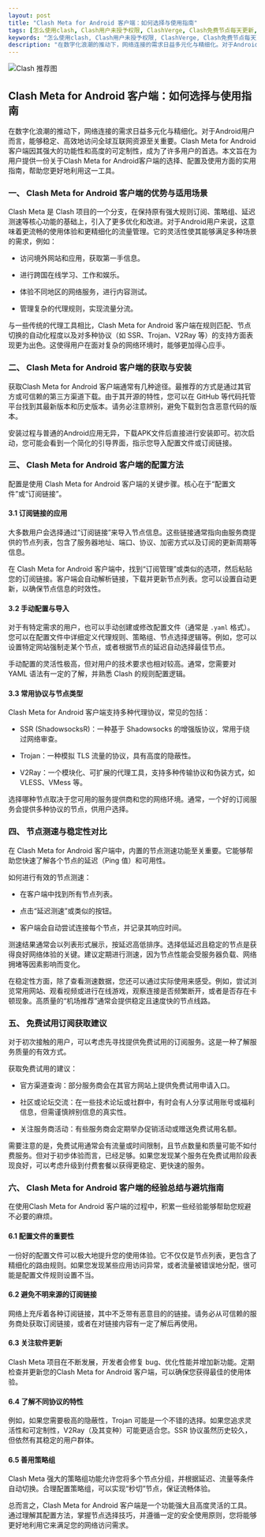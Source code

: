 ```yaml
---
layout: post
title: "Clash Meta for Android 客户端：如何选择与使用指南"
tags: [怎么使用clash, Clash用户未授予权限, ClashVerge, Clash免费节点每天更新, 免费clash订阅节点每日更新, shadowsock机场, 樱花猫SakuraCat下载]
keywords: "怎么使用clash, Clash用户未授予权限, ClashVerge, Clash免费节点每天更新, 免费clash订阅节点每日更新, shadowsock机场, 樱花猫SakuraCat下载"
description: "在数字化浪潮的推动下，网络连接的需求日益多元化与精细化。对于Android用户而言，能够稳定、高效地访问全球互联网资源至关重要。Clash Meta for Android 客户端因其强大的功能性和高度的可定制性，成为了许多用户的首选。本文旨在为用户提供一份关于Clash Meta for Android客户端的选择、配置及使用方面的实用指南，帮助您更好地利用这一工具。"
---
```


![Clash 推荐图](https://clashjd.github.io/assets/img/最新机场推荐.png)

## Clash Meta for Android 客户端：如何选择与使用指南

在数字化浪潮的推动下，网络连接的需求日益多元化与精细化。对于Android用户而言，能够稳定、高效地访问全球互联网资源至关重要。Clash Meta for Android 客户端因其强大的功能性和高度的可定制性，成为了许多用户的首选。本文旨在为用户提供一份关于Clash Meta for Android客户端的选择、配置及使用方面的实用指南，帮助您更好地利用这一工具。

### 一、 Clash Meta for Android 客户端的优势与适用场景

Clash Meta 是 Clash 项目的一个分支，在保持原有强大规则订阅、策略组、延迟测速等核心功能的基础上，引入了更多优化和改进。对于Android用户来说，这意味着更流畅的使用体验和更精细化的流量管理。它的灵活性使其能够满足多种场景的需求，例如：

- 访问境外网站和应用，获取第一手信息。

- 进行跨国在线学习、工作和娱乐。

- 体验不同地区的网络服务，进行内容测试。

- 管理复杂的代理规则，实现流量分流。

与一些传统的代理工具相比，Clash Meta for Android 客户端在规则匹配、节点切换的自动化程度以及对多种协议（如 SSR、Trojan、V2Ray 等）的支持方面表现更为出色。这使得用户在面对复杂的网络环境时，能够更加得心应手。

### 二、 Clash Meta for Android 客户端的获取与安装

获取Clash Meta for Android 客户端通常有几种途径。最推荐的方式是通过其官方或可信赖的第三方渠道下载。由于其开源的特性，您可以在 GitHub 等代码托管平台找到其最新版本和历史版本。请务必注意辨别，避免下载到包含恶意代码的版本。

安装过程与普通的Android应用无异，下载APK文件后直接进行安装即可。初次启动，您可能会看到一个简化的引导界面，指示您导入配置文件或订阅链接。

### 三、 Clash Meta for Android 客户端的配置方法

配置是使用 Clash Meta for Android 客户端的关键步骤。核心在于“配置文件”或“订阅链接”。

#### 3.1 订阅链接的应用

大多数用户会选择通过“订阅链接”来导入节点信息。这些链接通常指向由服务商提供的节点列表，包含了服务器地址、端口、协议、加密方式以及订阅的更新周期等信息。

在 Clash Meta for Android 客户端中，找到“订阅管理”或类似的选项，然后粘贴您的订阅链接。客户端会自动解析链接，下载并更新节点列表。您可以设置自动更新，以确保节点信息的时效性。

#### 3.2 手动配置与导入

对于有特定需求的用户，也可以手动创建或修改配置文件（通常是 `.yaml` 格式）。您可以在配置文件中详细定义代理规则、策略组、节点选择逻辑等。例如，您可以设置特定网站强制走某个节点，或者根据节点的延迟自动选择最佳节点。

手动配置的灵活性极高，但对用户的技术要求也相对较高。通常，您需要对 YAML 语法有一定的了解，并熟悉 Clash 的规则配置逻辑。

#### 3.3 常用协议与节点类型

Clash Meta for Android 客户端支持多种代理协议，常见的包括：

- SSR (ShadowsocksR)：一种基于 Shadowsocks 的增强版协议，常用于绕过网络审查。

- Trojan：一种模拟 TLS 流量的协议，具有高度的隐蔽性。

- V2Ray：一个模块化、可扩展的代理工具，支持多种传输协议和伪装方式，如 VLESS、VMess 等。

选择哪种节点取决于您可用的服务提供商和您的网络环境。通常，一个好的订阅服务会提供多种协议的节点，供用户选择。

### 四、 节点测速与稳定性对比

在 Clash Meta for Android 客户端中，内置的节点测速功能至关重要。它能够帮助您快速了解各个节点的延迟（Ping 值）和可用性。

如何进行有效的节点测速：

- 在客户端中找到所有节点列表。

- 点击“延迟测速”或类似的按钮。

- 客户端会自动尝试连接每个节点，并记录其响应时间。

测速结果通常会以列表形式展示，按延迟高低排序。选择低延迟且稳定的节点是获得良好网络体验的关键。建议定期进行测速，因为节点性能会受服务器负载、网络拥堵等因素影响而变化。

在稳定性方面，除了查看测速数据，您还可以通过实际使用来感受。例如，尝试浏览常用网站、观看视频或进行在线游戏，观察连接是否频繁断开，或者是否存在卡顿现象。高质量的“机场推荐”通常会提供稳定且速度快的节点线路。

### 五、 免费试用订阅获取建议

对于初次接触的用户，可以考虑先寻找提供免费试用的订阅服务。这是一种了解服务质量的有效方式。

获取免费试用的建议：

- 官方渠道查询：部分服务商会在其官方网站上提供免费试用申请入口。

- 社区或论坛交流：在一些技术论坛或社群中，有时会有人分享试用账号或福利信息，但需谨慎辨别信息的真实性。

- 关注服务商活动：有些服务商会定期举办促销活动或赠送免费试用名额。

需要注意的是，免费试用通常会有流量或时间限制，且节点数量和质量可能不如付费服务。但对于初步体验而言，已经足够。如果您发现某个服务在免费试用阶段表现良好，可以考虑升级到付费套餐以获得更稳定、更快速的服务。

### 六、 Clash Meta for Android 客户端的经验总结与避坑指南

在使用Clash Meta for Android 客户端的过程中，积累一些经验能够帮助您规避不必要的麻烦。

#### 6.1 配置文件的重要性

一份好的配置文件可以极大地提升您的使用体验。它不仅仅是节点列表，更包含了精细化的路由规则。如果您发现某些应用访问异常，或者流量被错误地分配，很可能是配置文件规则设置不当。

#### 6.2 避免不明来源的订阅链接

网络上充斥着各种订阅链接，其中不乏带有恶意目的的链接。请务必从可信赖的服务商处获取订阅链接，或者在对链接内容有一定了解后再使用。

#### 6.3 关注软件更新

Clash Meta 项目在不断发展，开发者会修复 bug、优化性能并增加新功能。定期检查并更新您的Clash Meta for Android 客户端，可以确保您获得最佳的使用体验。

#### 6.4 了解不同协议的特性

例如，如果您需要极高的隐蔽性，Trojan 可能是一个不错的选择。如果您追求灵活性和可定制性，V2Ray（及其变种）可能更适合您。SSR 协议虽然历史较久，但依然有其稳定的用户群体。

#### 6.5 善用策略组

Clash Meta 强大的策略组功能允许您将多个节点分组，并根据延迟、流量等条件自动切换。合理配置策略组，可以实现“秒切”节点，保证流畅体验。

总而言之，Clash Meta for Android 客户端是一个功能强大且高度灵活的工具。通过理解其配置方法，掌握节点选择技巧，并遵循一定的安全使用原则，您将能够更好地利用它来满足您的网络访问需求。